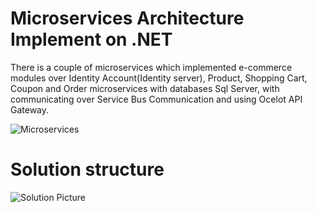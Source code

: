 # Microservices Architecture Implement on .NET

There is a couple of microservices which implemented e-commerce modules over Identity Account(Identity server), Product, Shopping Cart, Coupon and Order microservices with databases Sql Server, with communicating over Service Bus Communication and using Ocelot API Gateway.

![Microservices](https://docs.microsoft.com/en-us/azure/architecture/includes/images/microservices-logical.png)

# Solution structure
![Solution Picture](https://i.im.ge/2021/07/03/u6f4S.png)



